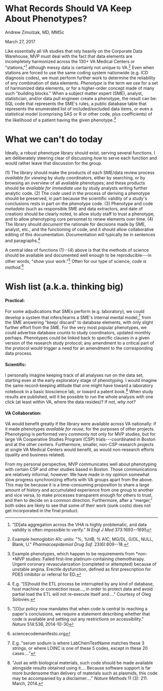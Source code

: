 # What Records Should VA Keep About Phenotypes?

Andrew Zimolzak, MD, MMSc

March 27, 2017

Like essentially all VA studies that rely heavily on the Corporate Data
Warehouse, MVP must deal with the fact that data elements are
incompletely harmonized across the 130+ VA Medical Centers or
"stations,"[^1] although messy data is certainly not unique to VA.[^2]
Even when stations are forced to use the same coding system nationwide
(e.g. ICD diagnosis codes), we must perform further work to determine
the reliability of any combination of data elements. *Phenotype* is the
term we use for a set of harmonized data elements, or for a higher-order
concept made of many such "building blocks." When a subject matter
expert (SME), analyst, statistician, and/or data pull engineer create a
phenotype, the result can be: SQL code that represents the SME's rules,
a public database table that represents the enumerated list of
included/excluded data items, or even a statistical model (comprising
SAS or R or other code, plus coefficients) of the likelihood of a
patient having the given phenotype.[^3]

# What we can't do today

Ideally, a robust phenotype library should exist, serving several
functions. I am deliberately steering clear of discussing *how* to serve
each function and would rather leave that discussion for the group.

\(1\) The library should make the products of each SME/data review
process *available for viewing* by study coordinators, either by
searching, or by browsing an overview of all available phenotypes; and
these products should be *available for immediate use* by study analysts
writing further analytic code. (2) The *code* used in the process of
deriving a phenotype should be preserved, in part because the scientific
validity of a study's conclusions rests in part on the phenotype code.
(3) Phenotype and code *metadata* (such as responsible SME and data
extractors, and date of creation) should be clearly noted, to allow
study staff to trust a phenotype, and to allow phenotyping core
personnel to renew elements over time. (4) The library should *document*
the rationale for decisions made by SME, analyst, etc., and the
functioning of code, and it should allow collaborative editing of this
documentation. Documentation will typically be in sentences and
paragraphs.[^4]

A central idea of functions (1)--(4) above is that the methods of
science should be available and documented well enough to be
reproducible---in other words, "show your work."[^5] Often for our type
of science, *code is method.*[^6]

# Wish list (a.k.a. thinking big)

#### Practical:

For some adjudications that SMEs perform (e.g. laboratory), we could
develop a system that infers/learns a SME's internal mental model,[^7]
from the SME answering "keep/ discard" to database elements, with only
slight further effort from the SME. For the very most popular
phenotypes, we could advertise database counts to study coordinators,
updated monthly perhaps. Phenotypes could be linked back to specific
clauses in a given version of the research study protocol; any amendment
to a critical part of the protocol would trigger a need for an amendment
to the corresponding data process.

#### Scientific:

I personally imagine keeping track of all analyses run on the data set,
starting even at the early exploratory stage of phenotyping. I would
imagine the same record-keeping attitude that one might have toward a
laboratory notebook in a basic bioscience lab, or toward a patent
book.[^8] When study results are published, will it be possible to run
the whole analysis with one click (at least within VA, where the data
resides)? If not, *why not?*

#### VA Collaboration:

VA would benefit greatly if the library were available across VA
nationally: if it made phenotypes *available for reuse*, for the
purposes of other projects. Phenotyping is performed very commonly not
only for MVP studies, but for large VA Cooperative Studies Program (CSP)
trials---coordinated in Boston and at the other centers. Furthermore,
smaller, non-CSP research projects at single VA Medical Centers would
benefit, as would non-research efforts (quality and business related).

From my personal perspective, MVP communicates well about phenotyping
with certain CSP and other studies based in Boston. Those communications
are relatively informal, however. We have made in my opinion somewhat
slow progress synchronizing efforts with VA groups apart from the above.
This may be because it is a time-consuming proposition to share a large
amount of history and accumulated experience from one group to another
and vice versa, to make processes transparent enough for others to
trust, and then to decide on a common direction. Furthermore, after a
"merger," both sides are likely to see that some of their work (sunk
costs) does not get incorporated in the final product.

[^1]: "\[D\]ata aggregation across the VHA is highly problematic, and
    data validity is often impossible to verify." *N Engl J Med*
    373:1693--1695

[^2]: Example hemoglobin A1c units: "%, %HB, % A1C, MG/DL, G/DL, NULL,
    Blank, U." *Pharmacoepidemiol Drug Saf.* 23(6):609--18.

[^3]: Example phenotypes, which happen to be requirements from *non-*MVP
    studies: Failed first-line platinum-containing chemotherapy. Urgent
    coronary revascularization (completed or attempted) because of
    unstable angina. Erectile dysfunction, defined as first prescription
    for PDE5 inhibitor or referral for ED.

[^4]: E.g. "\[S\]hould the ETL process be interrupted by any kind of
    database, host machine or connection issue..., in order to protect
    data and avoid partial load the ETL will not re-execute itself
    and...." Courtesy of Oleg Soloviev.

[^5]: "\[O\]ur policy now mandates that when code is central to reaching
    a paper's conclusions, we require a statement describing whether
    that code is available and setting out any restrictions on
    accessibility." *Nature* 514:536, 2014-10-30

[^6]: sciencecodemanifesto.org

[^7]: E.g. "serum sodium is where LabChemTestName matches these 3
    strings, or where LOINC is one of these 5 codes, except in these 20
    cases...."

[^8]: "Just as with biological materials, such code should be made
    available alongside results obtained using it.... Because software
    support is far more burdensome than delivery of materials such as
    plasmids, this code may be accompanied by a disclaimer...." *Nature
    Methods* 11 (3): 211. March, 2014.
